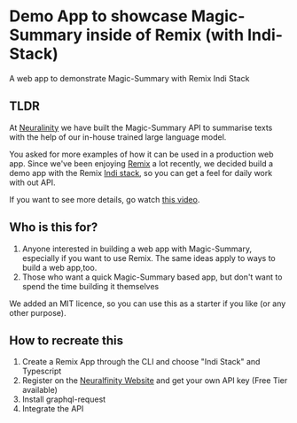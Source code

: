 # Demo App to showcase Magic-Summary inside of Remix (with Indi-Stack)
A web app to demonstrate Magic-Summary with Remix Indi Stack

## TLDR
At [Neuralinity](https://www.neuralfinity.com/) we have built the Magic-Summary API to summarise texts with the help of our in-house trained large language model.

You asked for more examples of how it can be used in a production web app. Since we've been enjoying [Remix](https://remix.run/) a lot recently, we decided build a demo app with the Remix [Indi stack](https://github.com/remix-run/indie-stack), so you can get a feel for daily work with out API. 

If you want to see more details, go watch [this video](https://youtu.be/drmVRxmWBfg). 

## Who is this for? 
1. Anyone interested in building a web app with Magic-Summary, especially if you want to use Remix. The same ideas apply to ways to build a web app,too.
2. Those who want a quick Magic-Summary based app, but don't want to spend the time building it themselves

We added an MIT licence, so you can use this as a starter if you like (or any other purpose).

## How to recreate this
1. Create a Remix App through the CLI and choose "Indi Stack" and Typescript
2. Register on the [Neuralfinity Website](https://www.neuralfinity.com/waitlist/) and get your own API key (Free Tier available)
3. Install graphql-request 
4. Integrate the API

